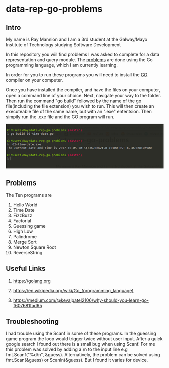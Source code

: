 # data-rep-go-problems

## Intro
My name is Ray Mannion and I am a 3rd student at the Galway/Mayo Institute of Technology studying Software Development

In this repository you wiil find problems I was asked to complete for a data representation and query module.
The [problems](https://data-representation.github.io/problems/go-fundamentals.html) are done using the Go programming language, which I am currently learning.

In order for you to run these programs you will need to install the [GO](https://www.google.ie/?gws_rd=cr&dcr=0&ei=SQvUWejfHOaXgAaL3JeoBA)
compiler on your computer.

Once you have installed the compiler, and have the files on your computer, open a command line of your choice. Next, navigate your way to the folder. Then run the command "go build" followed by the name of the go file(including the file extension) you wish to run. This will then create an executeable file of the same name, but with an ".exe" ententsion. Then simpily run the .exe file and the GO program will run. 

![alt tag](https://github.com/rayman51/data-rep-go-problems/blob/master/images/goCap.PNG)

## Problems
The Ten programs are
1. Hello World
2. Time Date
3. FizzBuzz
4. Factorial
5. Guessing game
6. High Low
7. Palindrome
8. Merge Sort 
9. Newton Square Root
10. ReverseString

## Useful Links

1. https://golang.org

2. https://en.wikipedia.org/wiki/Go_(programming_language)

3. https://medium.com/@kevalpatel2106/why-should-you-learn-go-f607681fad65

## Troubleshooting
I had trouble using the Scanf in some of these programs.
In the guessing game program the loop would trigger twice without user input.
After a quick google search I found out there is a small bug when using Scanf.
For me this problem was solved by adding a \n to the input line e.g fmt.Scanf("%d\n", &guess).
Alternatively, the problem can be solved using fmt.Scan(&guess) or Scanln(&guess). But I found it varies for device.




